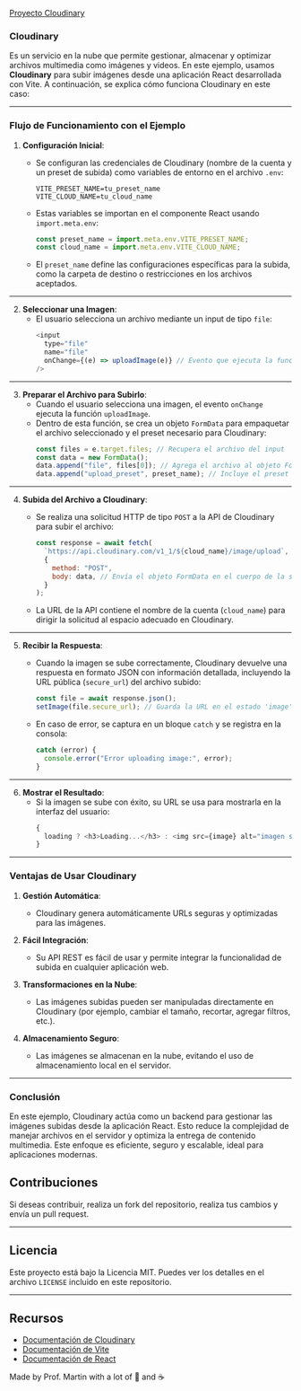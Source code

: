 [Proyecto Cloudinary](https://cloudinary-cdo1.onrender.com/)

### **Cloudinary**

Es un servicio en la nube que permite gestionar, almacenar y optimizar archivos multimedia como imágenes y videos. En este ejemplo, usamos **Cloudinary** para subir imágenes desde una aplicación React desarrollada con Vite. A continuación, se explica cómo funciona Cloudinary en este caso:

---

### **Flujo de Funcionamiento con el Ejemplo**

1. **Configuración Inicial**:

   - Se configuran las credenciales de Cloudinary (nombre de la cuenta y un preset de subida) como variables de entorno en el archivo `.env`:

     ```env
     VITE_PRESET_NAME=tu_preset_name
     VITE_CLOUD_NAME=tu_cloud_name
     ```

   - Estas variables se importan en el componente React usando `import.meta.env`:

     ```javascript
     const preset_name = import.meta.env.VITE_PRESET_NAME;
     const cloud_name = import.meta.env.VITE_CLOUD_NAME;
     ```

   - El `preset_name` define las configuraciones específicas para la subida, como la carpeta de destino o restricciones en los archivos aceptados.

---

2. **Seleccionar una Imagen**:
   - El usuario selecciona un archivo mediante un input de tipo `file`:
     ```javascript
     <input
       type="file"
       name="file"
       onChange={(e) => uploadImage(e)} // Evento que ejecuta la función de subida
     />
     ```

---

3. **Preparar el Archivo para Subirlo**:
   - Cuando el usuario selecciona una imagen, el evento `onChange` ejecuta la función `uploadImage`.
   - Dentro de esta función, se crea un objeto `FormData` para empaquetar el archivo seleccionado y el preset necesario para Cloudinary:
     ```javascript
     const files = e.target.files; // Recupera el archivo del input
     const data = new FormData();
     data.append("file", files[0]); // Agrega el archivo al objeto FormData
     data.append("upload_preset", preset_name); // Incluye el preset configurado en Cloudinary
     ```

---

4. **Subida del Archivo a Cloudinary**:

   - Se realiza una solicitud HTTP de tipo `POST` a la API de Cloudinary para subir el archivo:

     ```javascript
     const response = await fetch(
       `https://api.cloudinary.com/v1_1/${cloud_name}/image/upload`,
       {
         method: "POST",
         body: data, // Envía el objeto FormData en el cuerpo de la solicitud
       }
     );
     ```

   - La URL de la API contiene el nombre de la cuenta (`cloud_name`) para dirigir la solicitud al espacio adecuado en Cloudinary.

---

5. **Recibir la Respuesta**:

   - Cuando la imagen se sube correctamente, Cloudinary devuelve una respuesta en formato JSON con información detallada, incluyendo la URL pública (`secure_url`) del archivo subido:

     ```javascript
     const file = await response.json();
     setImage(file.secure_url); // Guarda la URL en el estado 'image'
     ```

   - En caso de error, se captura en un bloque `catch` y se registra en la consola:
     ```javascript
     catch (error) {
       console.error("Error uploading image:", error);
     }
     ```

---

6. **Mostrar el Resultado**:
   - Si la imagen se sube con éxito, su URL se usa para mostrarla en la interfaz del usuario:
     ```javascript
     {
       loading ? <h3>Loading...</h3> : <img src={image} alt="imagen subida" />;
     }
     ```

---

### **Ventajas de Usar Cloudinary**

1. **Gestión Automática**:

   - Cloudinary genera automáticamente URLs seguras y optimizadas para las imágenes.

2. **Fácil Integración**:

   - Su API REST es fácil de usar y permite integrar la funcionalidad de subida en cualquier aplicación web.

3. **Transformaciones en la Nube**:

   - Las imágenes subidas pueden ser manipuladas directamente en Cloudinary (por ejemplo, cambiar el tamaño, recortar, agregar filtros, etc.).

4. **Almacenamiento Seguro**:
   - Las imágenes se almacenan en la nube, evitando el uso de almacenamiento local en el servidor.

---

### **Conclusión**

En este ejemplo, Cloudinary actúa como un backend para gestionar las imágenes subidas desde la aplicación React. Esto reduce la complejidad de manejar archivos en el servidor y optimiza la entrega de contenido multimedia. Este enfoque es eficiente, seguro y escalable, ideal para aplicaciones modernas.

## Contribuciones

Si deseas contribuir, realiza un fork del repositorio, realiza tus cambios y envía un pull request.

---

## Licencia

Este proyecto está bajo la Licencia MIT. Puedes ver los detalles en el archivo `LICENSE` incluido en este repositorio.

---

## Recursos

- [Documentación de Cloudinary](https://cloudinary.com/documentation)
- [Documentación de Vite](https://vitejs.dev/)
- [Documentación de React](https://reactjs.org/)

Made by Prof. Martin with a lot of 💖 and ☕

